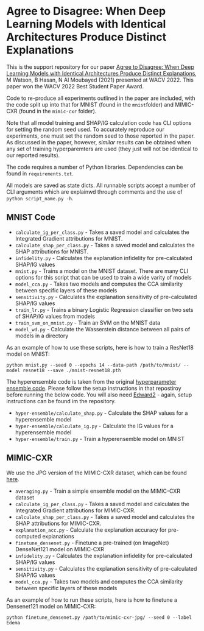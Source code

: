# Agree to Disagree: When Deep Learning Models with Identical Architectures Produce Distinct Explanations

This is the support repository for our paper [Agree to Disagree: When Deep Learning Models with Identical Architectures 
Produce Distinct Explanations](https://openaccess.thecvf.com/content/WACV2022/html/Watson_Agree_To_Disagree_When_Deep_Learning_Models_With_Identical_Architectures_WACV_2022_paper.html), M Watson, B Hasan, N Al Moubayed (2021) presented at WACV 2022. This paper won the WACV 2022 Best Student Paper Award.

Code to re-produce all experiments outlined in the paper are included, with the code split up into that for MNIST (found in the `mnist`folder) and MIMIC-CXR (found in the `mimic-cxr` folder).

Note that all model training and SHAP/IG calculation code has CLI options for setting the random seed used. To accurately
reproduce our experiments, one must set the random seed to those reported in the paper. As discussed in the paper, however,
_similar_ results can be obtained when any set of training hyperparemters are used (they just will not be identical to
our reported results).

The code requires a number of Python libraries. Dependencies can be found in `requirements.txt`.

All models are saved as state dicts. All runnable scripts accept a number of CLI arguments which are explainwd through
comments and the use of `python script_name.py -h`.

## MNIST Code

- `calculate_ig_per_class.py` - Takes a saved model and calculates the Integrated Gradient attributions for MNIST.
- `calculate_shap_per_class.py` - Takes a saved model and calculates the SHAP attributions for MNIST.
- `infidelity.py` - Calculates the explanation infidelity for pre-calculated SHAP/IG values
- `mnist.py` - Trains a model on the MNIST dataset. There are many CLI options for this script that can be used to train a wide varity of models
- `model_cca.py` - Takes two models and computes the CCA similarity between specific layers of these models
- `sensitivity.py` - Calculates the explanation sensitivity of pre-calculated SHAP/IG values
- `train_lr.py` - Trains a binary Logistic Regression classifier on two sets of SHAP/IG values from models
- `train_svm_on_mnist.py` - Train an SVM on the MNIST data
- `model_wd.py` - Calculate the Wasserstein distance between all pairs of models in a directory

As an example of how to use these scripts, here is how to train a ResNet18 model on MNIST:

`python mnist.py --seed 0 --epochs 14 --data-path /path/to/mnist/ --model resnet18 --save ./mnist-resnet18.pth`

The hyperensemble code is taken from the original [hyperparameter ensemble code](https://github.com/google/uncertainty-baselines).
Please follow the setup instructions in that repostiroy before running the below code. 
You will also need [Edward2](https://github.com/google/edward2) - again, setup instructions can be found im the repository.

- `hyper-ensemble/calculate_shap.py` - Calculate the SHAP values for a hyperensemble model
- `hyper-ensemble/calculate_ig.py` - Calculate the IG values for a hyperensemble model
- `hyper-ensemble/train.py` - Train a hyperensemble model on MNIST

## MIMIC-CXR

We use the JPG version of the MIMIC-CXR dataset, which can be found [here](https://physionet.org/content/mimic-cxr-jpg/2.0.0/).

- `averaging.py` - Train a simple ensemble model on the MIMIC-CXR dataset
- `calculate_ig_per_class.py` - Takes a saved model and calculates the Integrated Gradient attributions for MIMIC-CXR.
- `calculate_shap_per_class.py` - Takes a saved model and calculates the SHAP attributions for MIMIC-CXR.
- `explanation_acc.py` - Calculate the explanation accuracy for pre-computed explanations
- `finetune_densenet.py` - Finetune a pre-trained (on ImageNet) DenseNet121 model on MIMIC-CXR
- `infidelity.py` - Calculates the explanation infidelity for pre-calculated SHAP/IG values
- `sensitivity.py` - Calculates the explanation sensitivity of pre-calculated SHAP/IG values
- `model_cca.py` - Takes two models and computes the CCA similarity between specific layers of these models

As an example of how to run these scripts, here is how to finetune a Densenet121 model on MIMIC-CXR:

`python finetune_densenet.py /path/to/mimic-cxr-jpg/ --seed 0 --label Edema`